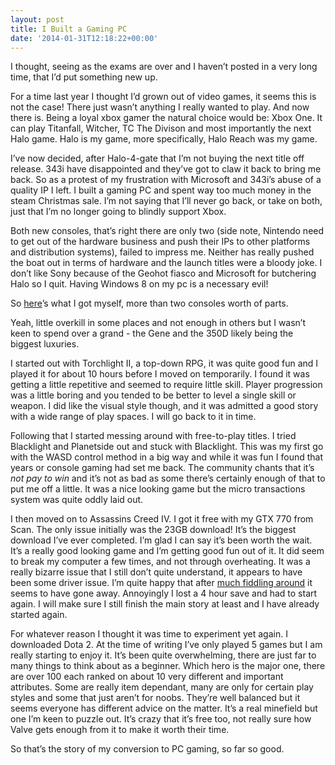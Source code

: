 ```yaml
---
layout: post
title: I Built a Gaming PC
date: '2014-01-31T12:18:22+00:00'
---
```

I thought, seeing as the exams are over and I haven’t posted in a very long
time, that I’d put something new up.

For a time last year I thought I’d grown out of video games, it seems this is
not the case! There just wasn’t anything I really wanted to play. And now there
is. Being a loyal xbox gamer the natural choice would be: Xbox One. It can play
Titanfall, Witcher, TC The Divison and most importantly the next Halo game.
Halo is my game, more specifically, Halo Reach was my game.

I’ve now decided, after Halo-4-gate that I’m not buying the next title off
release. 343i have disappointed and they’ve got to claw it back to bring me
back. So as a protest of my frustration with Microsoft and 343i’s abuse of a
quality IP I left. I built a gaming PC and spent way too much money in the
steam Christmas sale. I’m not saying that I’ll never go back, or take on both,
just that I’m no longer going to blindly support Xbox.

Both new consoles, that’s right there are only two (side note, Nintendo need to
get out of the hardware business and push their IPs to other platforms and
distribution systems), failed to impress me. Neither has really pushed the boat
out in terms of hardware and the launch titles were a bloody joke. I don’t like
Sony because of the Geohot fiasco and Microsoft for butchering Halo so I quit.
Having Windows 8 on my pc is a necessary evil!

So [here](http://uk.pcpartpicker.com/p/2xmMM)’s what I got myself, more than
two consoles worth of parts.

Yeah, little overkill in some places and not enough in others but I wasn’t keen
to spend over a grand - the Gene and the 350D likely being the biggest
luxuries.

I started out with Torchlight II, a top-down RPG, it was quite good fun and I
played it for about 10 hours before I moved on temporarily. I found it was
getting a little repetitive and seemed to require little skill. Player
progression was a little boring and you tended to be better to level a single
skill or weapon. I did like the visual style though, and it was admitted a good
story with a wide range of play spaces. I will go back to it in time.

Following that I started messing around with free-to-play titles. I tried
Blacklight and Planetside out and stuck with Blacklight. This was my first go
with the WASD control method in a big way and while it was fun I found that
years or console gaming had set me back. The community chants that it’s _not
pay to win_ and it’s not as bad as some there’s certainly enough of that to put
me off a little. It was a nice looking game but the micro transactions system
was quite oddly laid out.

I then moved on to Assassins Creed IV. I got it free with my GTX 770 from Scan.
The only issue initially was the 23GB download! It’s the biggest download I’ve
ever completed. I’m glad I can say it’s been worth the wait. It’s a really good
looking game and I’m getting good fun out of it. It did seem to break my
computer a few times, and not through overheating. It was a really bizarre
issue that I still don’t quite understand, it appears to have been some driver
issue. I’m quite happy that after [much fiddling
around](https://forums.bit-tech.net/index.php?threads/lost-dedicated-gpu-output.266776/) it seems to have
gone away. Annoyingly I lost a 4 hour save and had to start again. I will make
sure I still finish the main story at least and I have already started again.

For whatever reason I thought it was time to experiment yet again. I downloaded
Dota 2. At the time of writing I’ve only played 5 games but I am really
starting to enjoy it. It’s been quite overwhelming, there are just far to many
things to think about as a beginner. Which hero is the major one, there are
over 100 each ranked on about 10 very different and important attributes. Some
are really item dependant, many are only for certain play styles and some that
just aren’t for noobs. They’re well balanced but it seems everyone has
different advice on the matter. It’s a real minefield but one I’m keen to
puzzle out. It’s crazy that it’s free too, not really sure how Valve gets
enough from it to make it worth their time.

So that’s the story of my conversion to PC gaming, so far so good.
